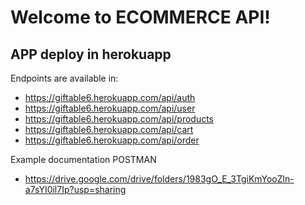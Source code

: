 # Welcome to ECOMMERCE  API!

## APP deploy in herokuapp

Endpoints are available in:
- https://giftable6.herokuapp.com/api/auth
- https://giftable6.herokuapp.com/api/user
- https://giftable6.herokuapp.com/api/products
- https://giftable6.herokuapp.com/api/cart
- https://giftable6.herokuapp.com/api/order

Example documentation POSTMAN
- https://drive.google.com/drive/folders/1983gO_E_3TgiKmYooZln-a7sYI0il7Ip?usp=sharing